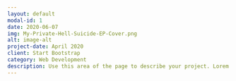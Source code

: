 ```yaml
---
layout: default
modal-id: 1
date: 2020-06-07
img: My-Private-Hell-Suicide-EP-Cover.png
alt: image-alt
project-date: April 2020
client: Start Bootstrap
category: Web Development
description: Use this area of the page to describe your project. Lorem ipsum dolor sit amet, consectetur adipisicing elit. Mollitia neque assumenda ipsam nihil, molestias magnam, recusandae quos quis inventore quisquam velit asperiores, vitae? Reprehenderit soluta, eos quod consequuntur itaque. Nam.
---
```

